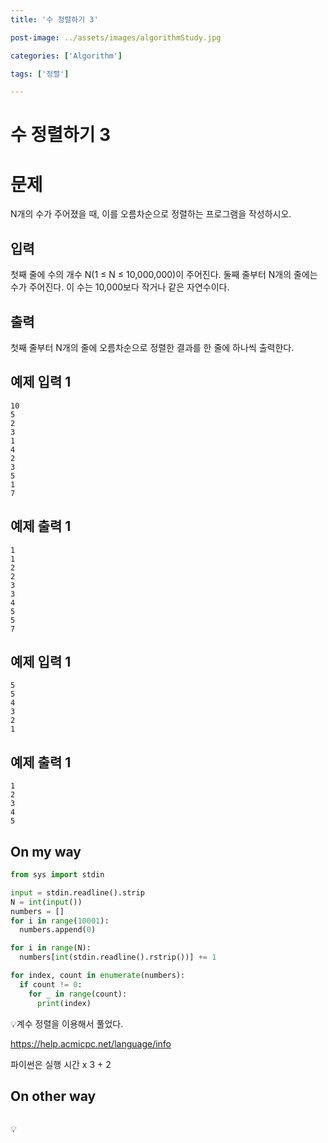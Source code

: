 ```yaml
---
title: '수 정렬하기 3'

post-image: ../assets/images/algorithmStudy.jpg

categories: ['Algorithm']

tags: ['정렬']

---
```


# 수 정렬하기 3

# 문제

N개의 수가 주어졌을 때, 이를 오름차순으로 정렬하는 프로그램을 작성하시오.

## 입력

첫째 줄에 수의 개수 N(1 ≤ N ≤ 10,000,000)이 주어진다. 둘째 줄부터 N개의 줄에는 수가 주어진다. 이 수는 10,000보다 작거나 같은 자연수이다.

## 출력

첫째 줄부터 N개의 줄에 오름차순으로 정렬한 결과를 한 줄에 하나씩 출력한다.

## 예제 입력 1

```
10
5
2
3
1
4
2
3
5
1
7
```

## 예제 출력 1

```
1
1
2
2
3
3
4
5
5
7
```

## 예제 입력 1

```
5
5
4
3
2
1
```

## 예제 출력 1

```
1
2
3
4
5
```

## On my way

```python
from sys import stdin

input = stdin.readline().strip
N = int(input())
numbers = []
for i in range(10001):
  numbers.append(0)

for i in range(N):
  numbers[int(stdin.readline().rstrip())] += 1

for index, count in enumerate(numbers):
  if count != 0:
    for _ in range(count):
      print(index)
```

💡계수 정렬을 이용해서 풀었다.

https://help.acmicpc.net/language/info

파이썬은 실행 시간 x 3 + 2

## On other way

```python

```

💡